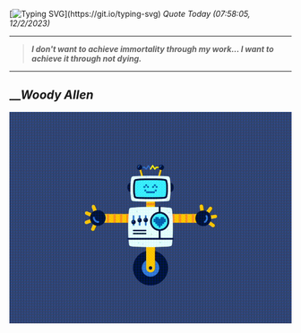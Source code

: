 [![Typing SVG](https://readme-typing-svg.herokuapp.com?font=Press+Start+2P&color=C2F784&size=35&width=900&height=100&lines=Hello+World%2C+I'm+Hung+!)](https://git.io/typing-svg) 
_Quote Today (07:58:05, 12/2/2023)_
___
>**_I don't want to achieve immortality through my work... I want to achieve it through not dying._**
___

## __**_Woody Allen_**

![RobotDance](src/assets/images/robot-dancing-dribble.gif?style=center)
